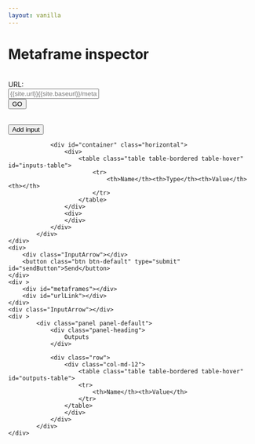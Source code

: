 ```yaml
---
layout: vanilla
---
```


<head>
<script src="{{site.baseurl}}{{site.data.urls.axios_path}}"></script>
<script src="{{site.baseurl}}{{site.data.urls.jquery_path}}"></script>
<link rel="stylesheet" href="{{site.baseurl}}{{site.data.urls.bootstrap_path}}">
<link rel="stylesheet" href="styles.css">

<script src="{{site.baseurl}}{{site.data.urls-internal.metapage_library_path}}"></script>
</head>

<body>

<h1>Metaframe inspector</h1>
<br/>
<form class="form-horizontal">
	<div class="form-group">
		<label for="inputUrl" class="col-sm-2 control-label">URL:</label>
		<div class="col-sm-9">
			<input type="url" class="form-control" id="inputUrl" placeholder="{{site.url}}{{site.baseurl}}/metaframes/example00_iframe1/">
		</div>
		<div class="col-sm-1">
			<button class="btn btn-default" type="button" id="buttonGoToUrl">GO</button>
		</div>
	</div>
</form>

<br/>

<div class="horizontal">
	<div >
			<div class="panel panel-default">
				<div class="panel-heading">
					<button class="btn btn-default" type="submit" id="addInputButton">Add input</button>
				</div>

				<div id="container" class="horizontal">
					<div>
						<table class="table table-bordered table-hover" id="inputs-table">
							<tr>
								<th>Name</th><th>Type</th><th>Value</th><th></th>
							</tr>
						</table>
					</div>
					<div>
					</div>
				</div>
			</div>
	</div>
	<div>
		<div class="InputArrow"></div>
		<button class="btn btn-default" type="submit" id="sendButton">Send</button>
	</div>
	<div >
		<div id="metaframes"></div>
		<div id="urlLink"></div>
	</div>
	<div class="InputArrow"></div>
	<div >
			<div class="panel panel-default">
				<div class="panel-heading">
					Outputs
				</div>

				<div class="row">
					<div class="col-md-12">
						<table class="table table-bordered table-hover" id="outputs-table">
						<tr>
							<th>Name</th><th>Value</th>
						</tr>
					</table>
					</div>
				</div>
			</div>
	</div>
</div>

</body>

<script src="index.js"></script>
